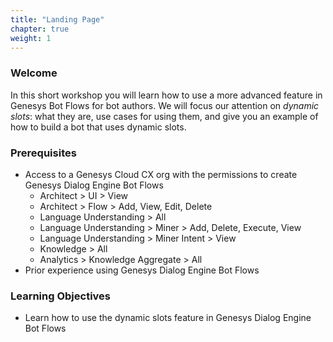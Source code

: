 ```yaml
---
title: "Landing Page"
chapter: true
weight: 1
---
```



### Welcome

In this short workshop you will learn how to use a more advanced feature in Genesys Bot Flows for bot authors. We will focus our attention on *dynamic slots*: what they are, use cases for using them, and give you an example of how to build a bot that uses dynamic slots. 

### Prerequisites
- Access to a Genesys Cloud CX org with the permissions to create Genesys Dialog Engine Bot Flows
    - Architect > UI > View
    - Architect > Flow > Add, View, Edit, Delete
    - Language Understanding > All
    - Language Understanding > Miner > Add, Delete, Execute, View
    - Language Understanding > Miner Intent > View
    - Knowledge > All
    - Analytics > Knowledge Aggregate > All
- Prior experience using Genesys Dialog Engine Bot Flows

### Learning Objectives
- Learn how to use the dynamic slots feature in Genesys Dialog Engine Bot Flows